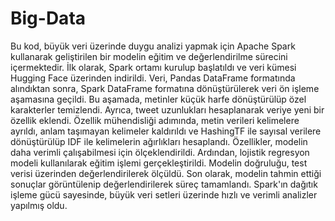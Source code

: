 # Big-Data

Bu kod, büyük veri üzerinde duygu analizi yapmak için Apache Spark kullanarak geliştirilen bir modelin eğitim ve değerlendirilme sürecini içermektedir. İlk olarak, Spark ortamı kurulup başlatıldı ve veri kümesi Hugging Face üzerinden indirildi. Veri, Pandas DataFrame formatında alındıktan sonra, Spark DataFrame formatına dönüştürülerek veri ön işleme aşamasına geçildi. Bu aşamada, metinler küçük harfe dönüştürülüp özel karakterler temizlendi. Ayrıca, tweet uzunlukları hesaplanarak veriye yeni bir özellik eklendi. Özellik mühendisliği adımında, metin verileri kelimelere ayrıldı, anlam taşımayan kelimeler kaldırıldı ve HashingTF ile sayısal verilere dönüştürülüp IDF ile kelimelerin ağırlıkları hesaplandı. Özellikler, modelin daha verimli çalışabilmesi için ölçeklendirildi. Ardından, lojistik regresyon modeli kullanılarak eğitim işlemi gerçekleştirildi. Modelin doğruluğu, test verisi üzerinden değerlendirilerek ölçüldü. Son olarak, modelin tahmin ettiği sonuçlar görüntülenip değerlendirilerek süreç tamamlandı. Spark'ın dağıtık işleme gücü sayesinde, büyük veri setleri üzerinde hızlı ve verimli analizler yapılmış oldu.
